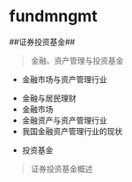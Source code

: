 # fundmngmt

##证券投资基金##

> 金融、资产管理与投资基金

* 金融市场与资产管理行业
+ 金融与居民理财
+ 金融市场
+ 金融资产与资产管理行业
+ 我国金融资产管理行业的现状

* 投资基金

> 证券投资基金概述



